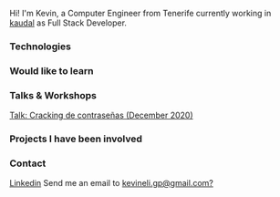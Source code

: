 Hi! I'm Kevin, a Computer Engineer from Tenerife currently working in [kaudal](http://kaudal.com/) as Full Stack Developer. 

### Technologies 

### Would like to learn

### Talks & Workshops

[Talk: Cracking de contraseñas (December 2020)]('https://www.youtube.com/watch?v=XPKVVcvoRh8')

### Projects I have been involved

### Contact

[Linkedin](https://www.linkedin.com/in/kevineliezer/)
Send me an email to [kevineli.gp@gmail.com?](mailto:kevineli.gp@gmail.com)

